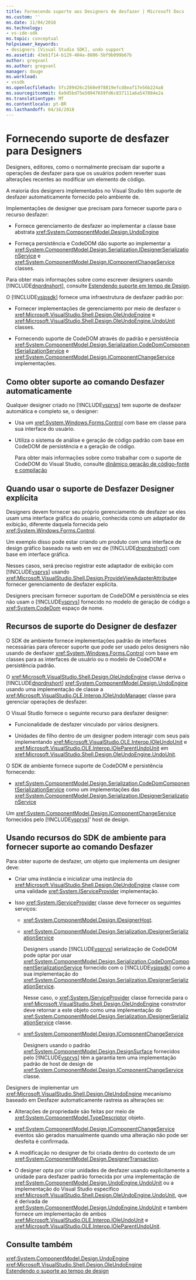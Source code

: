 ```yaml
---
title: Fornecendo suporte aos Designers de desfazer | Microsoft Docs
ms.custom: ''
ms.date: 11/04/2016
ms.technology:
- vs-ide-sdk
ms.topic: conceptual
helpviewer_keywords:
- designers [Visual Studio SDK], undo support
ms.assetid: 43eb1f14-b129-404a-8806-5bf9b099b67b
author: gregvanl
ms.author: gregvanl
manager: douge
ms.workload:
- vssdk
ms.openlocfilehash: 5fc289426c2560e978819efcd8eaf17e56b224a8
ms.sourcegitcommit: 6a9d5bd75e50947659fd6c837111a6a547884e2a
ms.translationtype: MT
ms.contentlocale: pt-BR
ms.lasthandoff: 04/16/2018
---
```

# <a name="supplying-undo-support-to-designers"></a>Fornecendo suporte de desfazer para Designers
Designers, editores, como o normalmente precisam dar suporte a operações de desfazer para que os usuários podem reverter suas alterações recentes ao modificar um elemento de código.  
  
 A maioria dos designers implementados no Visual Studio têm suporte de desfazer automaticamente fornecido pelo ambiente de.  
  
 Implementações de designer que precisam para fornecer suporte para o recurso desfazer:  
  
-   Fornece gerenciamento de desfazer ao implementar a classe base abstrata <xref:System.ComponentModel.Design.UndoEngine>  
  
-   Forneça persistência e CodeDOM dão suporte ao implementar a <xref:System.ComponentModel.Design.Serialization.IDesignerSerializationService> e <xref:System.ComponentModel.Design.IComponentChangeService> classes.  
  
 Para obter mais informações sobre como escrever designers usando [!INCLUDE[dnprdnshort](../code-quality/includes/dnprdnshort_md.md)], consulte [Estendendo suporte em tempo de Design](http://msdn.microsoft.com/Library/d6ac8a6a-42fd-4bc8-bf33-b212811297e2).  
  
 O [!INCLUDE[vsipsdk](../extensibility/includes/vsipsdk_md.md)] fornece uma infraestrutura de desfazer padrão por:  
  
-   Fornecer implementações de gerenciamento por meio de desfazer o <xref:Microsoft.VisualStudio.Shell.Design.OleUndoEngine> e <xref:Microsoft.VisualStudio.Shell.Design.OleUndoEngine.UndoUnit> classes.  
  
-   Fornecendo suporte de CodeDOM através do padrão e persistência <xref:System.ComponentModel.Design.Serialization.CodeDomComponentSerializationService> e <xref:System.ComponentModel.Design.IComponentChangeService> implementações.  
  
## <a name="obtaining-undo-support-automatically"></a>Como obter suporte ao comando Desfazer automaticamente  
 Qualquer designer criado no [!INCLUDE[vsprvs](../code-quality/includes/vsprvs_md.md)] tem suporte de desfazer automática e completo se, o designer:  
  
-   Usa um <xref:System.Windows.Forms.Control> com base em classe para sua interface do usuário.  
  
-   Utiliza o sistema de análise e geração de código padrão com base em CodeDOM de persistência e a geração de código.  
  
     Para obter mais informações sobre como trabalhar com o suporte de CodeDOM do Visual Studio, consulte [dinâmico geração de código-fonte e compilação](/dotnet/framework/reflection-and-codedom/dynamic-source-code-generation-and-compilation)  
  
## <a name="when-to-use-explicit-designer-undo-support"></a>Quando usar o suporte de Desfazer Designer explícita  
 Designers devem fornecer seu próprio gerenciamento de desfazer se eles usam uma interface gráfica do usuário, conhecida como um adaptador de exibição, diferente daquela fornecida pelo <xref:System.Windows.Forms.Control>.  
  
 Um exemplo disso pode estar criando um produto com uma interface de design gráfico baseado na web em vez de [!INCLUDE[dnprdnshort](../code-quality/includes/dnprdnshort_md.md)] com base em interface gráfica.  
  
 Nesses casos, será preciso registrar este adaptador de exibição com [!INCLUDE[vsprvs](../code-quality/includes/vsprvs_md.md)] usando <xref:Microsoft.VisualStudio.Shell.Design.ProvideViewAdapterAttribute>e fornecer gerenciamento de desfazer explícita.  
  
 Designers precisam fornecer suportam de CodeDOM e persistência se eles não usam o [!INCLUDE[vsprvs](../code-quality/includes/vsprvs_md.md)] fornecido no modelo de geração de código a <xref:System.CodeDom> espaço de nome.  
  
## <a name="undo-support-features-of-the-designer"></a>Recursos de suporte do Designer de desfazer  
 O SDK de ambiente fornece implementações padrão de interfaces necessárias para oferecer suporte que pode ser usado pelos designers não usando de desfazer <xref:System.Windows.Forms.Control> com base em classes para as interfaces de usuário ou o modelo de CodeDOM e persistência padrão.  
  
 O <xref:Microsoft.VisualStudio.Shell.Design.OleUndoEngine> classe deriva o [!INCLUDE[dnprdnshort](../code-quality/includes/dnprdnshort_md.md)] <xref:System.ComponentModel.Design.UndoEngine> usando uma implementação de classe a <xref:Microsoft.VisualStudio.OLE.Interop.IOleUndoManager> classe para gerenciar operações de desfazer.  
  
 O Visual Studio fornece o seguinte recurso para desfazer designer:  
  
-   Funcionalidade de desfazer vinculado por vários designers.  
  
-   Unidades de filho dentro de um designer podem interagir com seus pais implementando <xref:Microsoft.VisualStudio.OLE.Interop.IOleUndoUnit> e <xref:Microsoft.VisualStudio.OLE.Interop.IOleParentUndoUnit> em <xref:Microsoft.VisualStudio.Shell.Design.OleUndoEngine.UndoUnit>.  
  
 O SDK de ambiente fornece suporte de CodeDOM e persistência fornecendo:  
  
-   <xref:System.ComponentModel.Design.Serialization.CodeDomComponentSerializationService> como um implementações das <xref:System.ComponentModel.Design.Serialization.IDesignerSerializationService>  
  
 Um <xref:System.ComponentModel.Design.IComponentChangeService> fornecidos pelo [!INCLUDE[vsprvs](../code-quality/includes/vsprvs_md.md)]' host de design.  
  
## <a name="using-the-environment-sdk-features-to-supply-undo-support"></a>Usando recursos do SDK de ambiente para fornecer suporte ao comando Desfazer  
 Para obter suporte de desfazer, um objeto que implementa um designer deve:  
  
-   Criar uma instância e inicializar uma instância do <xref:Microsoft.VisualStudio.Shell.Design.OleUndoEngine> classe com uma validade <xref:System.IServiceProvider> implementação.  
  
-   Isso <xref:System.IServiceProvider> classe deve fornecer os seguintes serviços:  
  
    -   <xref:System.ComponentModel.Design.IDesignerHost>.  
  
    -   <xref:System.ComponentModel.Design.Serialization.IDesignerSerializationService>  
  
         Designers usando [!INCLUDE[vsprvs](../code-quality/includes/vsprvs_md.md)] serialização de CodeDOM pode optar por usar <xref:System.ComponentModel.Design.Serialization.CodeDomComponentSerializationService> fornecido com o [!INCLUDE[vsipsdk](../extensibility/includes/vsipsdk_md.md)] como a sua implementação do <xref:System.ComponentModel.Design.Serialization.IDesignerSerializationService>.  
  
         Nesse caso, o <xref:System.IServiceProvider> classe fornecida para o <xref:Microsoft.VisualStudio.Shell.Design.OleUndoEngine> construtor deve retornar a este objeto como uma implementação do <xref:System.ComponentModel.Design.Serialization.IDesignerSerializationService> classe.  
  
    -   <xref:System.ComponentModel.Design.IComponentChangeService>  
  
         Designers usando o padrão <xref:System.ComponentModel.Design.DesignSurface> fornecidos pelo [!INCLUDE[vsprvs](../code-quality/includes/vsprvs_md.md)] têm a garantia tem uma implementação padrão de host de design de <xref:System.ComponentModel.Design.IComponentChangeService> classe.  
  
 Designers de implementar um <xref:Microsoft.VisualStudio.Shell.Design.OleUndoEngine> mecanismo baseado em Desfazer automaticamente rastreia as alterações se:  
  
-   Alterações de propriedade são feitas por meio de <xref:System.ComponentModel.TypeDescriptor> objeto.  
  
-   <xref:System.ComponentModel.Design.IComponentChangeService> eventos são gerados manualmente quando uma alteração não pode ser desfeita é confirmada.  
  
-   A modificação no designer de foi criada dentro do contexto de um <xref:System.ComponentModel.Design.DesignerTransaction>.  
  
-   O designer opta por criar unidades de desfazer usando explicitamente a unidade para desfazer padrão fornecida por uma implementação de <xref:System.ComponentModel.Design.UndoEngine.UndoUnit> ou a implementação do Visual Studio específico <xref:Microsoft.VisualStudio.Shell.Design.OleUndoEngine.UndoUnit>, que é derivada de <xref:System.ComponentModel.Design.UndoEngine.UndoUnit> e também fornece um implementação de ambos <xref:Microsoft.VisualStudio.OLE.Interop.IOleUndoUnit> e <xref:Microsoft.VisualStudio.OLE.Interop.IOleParentUndoUnit>.  
  
## <a name="see-also"></a>Consulte também  
 <xref:System.ComponentModel.Design.UndoEngine>   
 <xref:Microsoft.VisualStudio.Shell.Design.OleUndoEngine>   
 [Estendendo o suporte ao tempo de design](http://msdn.microsoft.com/Library/d6ac8a6a-42fd-4bc8-bf33-b212811297e2)